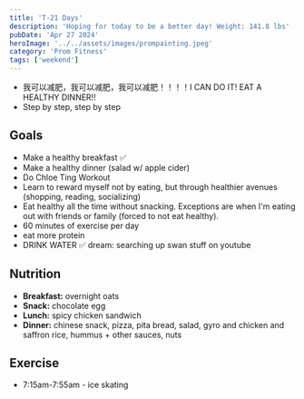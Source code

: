 ```yaml
---
title: 'T-21 Days'
description: 'Hoping for today to be a better day! Weight: 141.8 lbs'
pubDate: 'Apr 27 2024'
heroImage: '../../assets/images/prompainting.jpeg'
category: 'Prom Fitness'
tags: ['weekend']
---
```


- 我可以减肥，我可以减肥，我可以减肥！！！！I CAN DO IT! EAT A HEALTHY DINNER!!
- Step by step, step by step

## Goals

- Make a healthy breakfast ✅
- Make a healthy dinner (salad w/ apple cider)
- Do Chloe Ting Workout
- Learn to reward myself not by eating, but through healthier avenues (shopping, reading, socializing)
- Eat healthy all the time without snacking. Exceptions are when I'm eating out with friends or family (forced to not eat healthy).
- 60 minutes of exercise per day
- eat more protein
- DRINK WATER ✅
  dream: searching up swan stuff on youtube

## Nutrition

- **Breakfast:** overnight oats
- **Snack:** chocolate egg
- **Lunch:** spicy chicken sandwich
- **Dinner:** chinese snack, pizza, pita bread, salad, gyro and chicken and saffron rice, hummus + other sauces, nuts

## Exercise

- 7:15am-7:55am - ice skating
